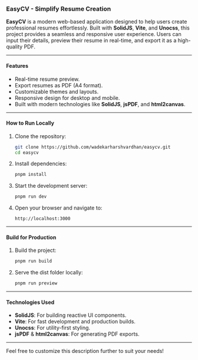 ### **EasyCV - Simplify Resume Creation**

**EasyCV** is a modern web-based application designed to help users create professional resumes effortlessly. Built with **SolidJS**, **Vite**, and **Unocss**, this project provides a seamless and responsive user experience. Users can input their details, preview their resume in real-time, and export it as a high-quality PDF.

---

#### **Features**
- Real-time resume preview.
- Export resumes as PDF (A4 format).
- Customizable themes and layouts.
- Responsive design for desktop and mobile.
- Built with modern technologies like **SolidJS**, **jsPDF**, and **html2canvas**.

---

#### **How to Run Locally**
1. Clone the repository:
   ```bash
   git clone https://github.com/wadekarharshvardhan/easycv.git
   cd easycv
   ```

2. Install dependencies:
   ```bash
   pnpm install
   ```

3. Start the development server:
   ```bash
   pnpm run dev
   ```

4. Open your browser and navigate to:
   ```
   http://localhost:3000
   ```

---

#### **Build for Production**
1. Build the project:
   ```bash
   pnpm run build
   ```

2. Serve the dist folder locally:
   ```bash
   pnpm run preview
   ```

---

#### **Technologies Used**
- **SolidJS**: For building reactive UI components.
- **Vite**: For fast development and production builds.
- **Unocss**: For utility-first styling.
- **jsPDF** & **html2canvas**: For generating PDF exports.

---

Feel free to customize this description further to suit your needs!
